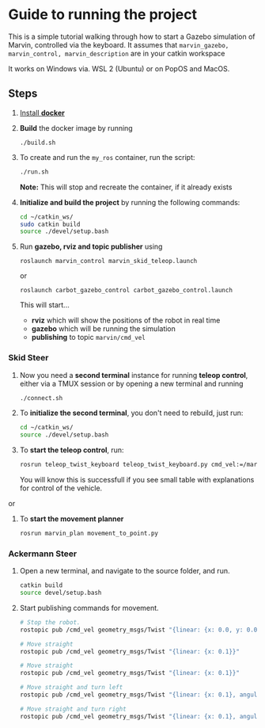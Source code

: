 # Guide to running the project

This is a simple tutorial walking through how to start a Gazebo simulation of Marvin, controlled via the keyboard.
It assumes that `marvin_gazebo, marvin_control, marvin_description` are in your catkin workspace

It works on Windows via. WSL 2 (Ubuntu) or on PopOS and MacOS.

## Steps

1. [Install **docker**](<Install docker.md>)
1. **Build** the docker image by running
    ```
    ./build.sh
    ```
1. To create and run the `my_ros` container, run the script:
    ```bash
    ./run.sh
    ```
    **Note:** This will stop and recreate the container, if it already exists

1. **Initialize and build the project** by running the following commands:
    ```bash
    cd ~/catkin_ws/
    sudo catkin build
    source ./devel/setup.bash
    ```

1. Run **gazebo, rviz and topic publisher** using
    ```
    roslaunch marvin_control marvin_skid_teleop.launch
    ```
    or
    ```
    roslaunch carbot_gazebo_control carbot_gazebo_control.launch
    ```


    This will start...
    - **rviz** which will show the positions of the robot in real time
    - **gazebo** which will be running the simulation
    - **publishing** to topic `marvin/cmd_vel`

### Skid Steer
1. Now you need a **second terminal** instance for running **teleop control**, either via a TMUX session or by opening a new terminal and running
    ```bash
    ./connect.sh
    ```

1. To **initialize the second terminal**, you don't need to rebuild, just run:
    ```bash
    cd ~/catkin_ws/
    source ./devel/setup.bash
    ```

1. To **start the teleop control**, run:

    ```bash
    rosrun teleop_twist_keyboard teleop_twist_keyboard.py cmd_vel:=/marvin/cmd_vel
    ```
    You will know this is successfull if you see small table with explanations for control of the vehicle.

or

1. To **start the movement planner**
    ```bash
    rosrun marvin_plan movement_to_point.py
    ```
### Ackermann Steer

1. Open a new terminal, and navigate to the source folder, and run.

    ```bash
    catkin build
    source devel/setup.bash
    ```
2. Start publishing commands for movement.

    ```bash
    # Stop the robot.
    rostopic pub /cmd_vel geometry_msgs/Twist "{linear: {x: 0.0, y: 0.0}, angular: {z: 0.0}}" -1
    ```

    ```bash
    # Move straight
    rostopic pub /cmd_vel geometry_msgs/Twist "{linear: {x: 0.1}}"
    ```

    ```bash
    # Move straight
    rostopic pub /cmd_vel geometry_msgs/Twist "{linear: {x: 0.1}}"
    ```

    ```bash
    # Move straight and turn left
    rostopic pub /cmd_vel geometry_msgs/Twist "{linear: {x: 0.1}, angular: {z: 0.02}}"
    ```

    ```bash
    # Move straight and turn right
    rostopic pub /cmd_vel geometry_msgs/Twist "{linear: {x: 0.1}, angular: {z: -0.02}}"
    ```
